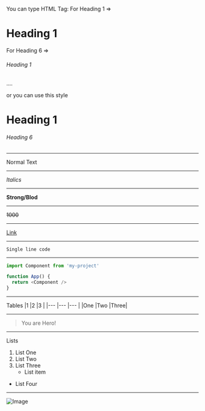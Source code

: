 You can type HTML Tag: 
For Heading 1 => <h1>Heading 1</h1>
For Heading 6 => <h6>Heading 1</h6>
<p></p>
<strong></strong> .... 

or you can use this style

# Heading 1
###### Heading 6

---

Normal Text

---

_Italics_

---

**Strong/Blod**

---

~~1000~~

---

[Link](https://websiteLink.com)

---

`Single line code`

---

```javascript
import Component from 'my-project'

function App() {
  return <Component />
}
```
---

Tables
|1     |2    |3    |
|---   |---  |---  |
|One   |Two  |Three|

---

> You are Hero!

---

Lists
1. List One
2. List Two
3. List Three
   - List item
- List Four

---

![Image](https://assets.turbologo.com/blog/en/2019/11/19084834/gaming-logo-cover.jpg)

